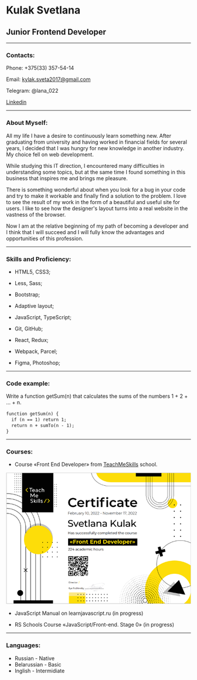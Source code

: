 # Kulak Svetlana

## Junior Frontend Developer

---

### Contacts:

Phone: +375(33) 357-54-14

Email: kylak.sveta2017@gmail.com

Telegram: @lana_022

[Linkedin](https://www.linkedin.com/in/svetlana-kulak-492a73248/)

---

### About Myself:

All my life I have a desire to continuously learn something new. After graduating from university and having worked in financial fields for several years, I decided that I was hungry for new knowledge in another industry. My choice fell on web development.

While studying this IT direction, I encountered many difficulties in understanding some topics, but at the same time I found something in this business that inspires me and brings me pleasure.

There is something wonderful about when you look for a bug in your code and try to make it workable and finally find a solution to the problem. I love to see the result of my work in the form of a beautiful and useful site for users. I like to see how the designer's layout turns into a real website in the vastness of the browser.

Now I am at the relative beginning of my path of becoming a developer and I think that I will succeed and I will fully know the advantages and opportunities of this profession.

---

### Skills and Proficiency:

- HTML5, CSS3;

- Less, Sass;

- Bootstrap;

- Adaptive layout;

- JavaScript, TypeScript;

- Git, GitHub;

- React, Redux;

- Webpack, Parcel;

- Figma, Photoshop;

---

### Code example:

Write a function getSum(n) that calculates the sums of the numbers 1 + 2 + ... + n.

```
function getSum(n) {
  if (n == 1) return 1;
  return n + sumTo(n - 1);
}
```

---

### Courses:

- Course «Front End Developer» from [TeachMeSkills](https://teachmeskills.by) school.

![sertificate](/sertificate.png)

- JavaScript Manual on learnjavascript.ru (in progress)

* RS Schools Course «JavaScript/Front-end. Stage 0» (in progress)

---

### Languages:

- Russian - Native
- Belarussian - Basic
- Inglish - Intermidiate

